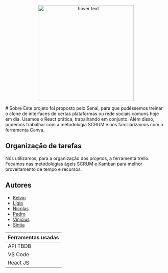 
<p align="center">
  <img src="img\.png" width="300px" title="hover text">
</p>
# Sobre
Este projeto foi proposto pelo Senai, para que pudéssemos treinar o clone de interfaces de certas plataformas ou rede sociais comuns hoje em dia. 
Usamos o React prática, trabalhando em conjunto. Além disso, pudemos trabalhar com a metodologia SCRUM e nos familiarizamos com a ferramenta Canva.


## Organização de tarefas
Nós utilizamos, para a organização dos projetos, a ferramenta trello. Focamos nas metodologias ágeis SCRUM e Kamban para melhor proveitamento de tempo e recursos.

## Autores
* [Kelvin](https://github.com/Kelvin-rnov/)
* [Lígia](https://github.com/LigiaAlves/)
* [Nícolas ](https://github.com/NicolasScariot)
* [Pedro](https://github.com/pedrooks3034/)
* [Vinícius](https://github.com/ViniciusNB/)
* [Síntia](https://github.com/sintiathafeny)

Ferramentas usadas   |
|--------- |
API TBDB | 
VS Code | 
React JS | 


